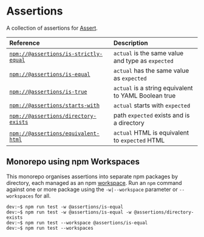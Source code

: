 # Assertions

A collection of assertions for [Assert][pr-mpt/actions-assert].

| Reference                                                              | Description                                          |
| :--------------------------------------------------------------------- | :--------------------------------------------------- |
| [`npm://@assertions/is-strictly-equal`][@assertions/is-strictly-equal] | `actual` is the same value and type as `expected`    |
| [`npm://@assertions/is-equal`][@assertions/is-equal]                   | `actual` has the same value as `expected`            |
| [`npm://@assertions/is-true`][@assertions/is-true]                     | `actual` is a string equivalent to YAML Boolean true |
| [`npm://@assertions/starts-with`][@assertions/starts-with]             | `actual` starts with `expected`                      |
| [`npm://@assertions/directory-exists`][@assertions/directory-exists]   | path `expected` exists and is a directory            |
| [`npm://@assertions/equivalent-html`][@assertions/equivalent-html]     | `actual` HTML is equivalent to `expected` HTML       |

## Monorepo using npm Workspaces

This monorepo organises assertions into separate npm packages by directory, each
managed as an npm [workspace][npm/workspaces]. Run an `npm` command against one
or more package using the `-w|--workspace` parameter or `--workspaces` for all.

```console
dev:~$ npm run test -w @assertions/is-equal
dev:~$ npm run test -w @assertions/is-equal -w @assertions/directory-exists
dev:~$ npm run test --workspace @assertions/is-equal
dev:~$ npm run test --workspaces
```

[pr-mpt/actions-assert]: https://github.com/pr-mpt/actions-assert
[@assertions/is-strictly-equal]: https://www.npmjs.com/package/@assertions/is-strictly-equal
[@assertions/is-equal]: https://www.npmjs.com/package/@assertions/is-equal
[@assertions/is-true]: https://www.npmjs.com/package/@assertions/is-true
[@assertions/starts-with]: https://www.npmjs.com/package/@assertions/starts-with
[@assertions/directory-exists]: https://www.npmjs.com/package/@assertions/directory-exists
[@assertions/equivalent-html]: https://www.npmjs.com/package/@assertions/equivalent-html
[npm/workspaces]: https://docs.npmjs.com/cli/v7/using-npm/workspaces
